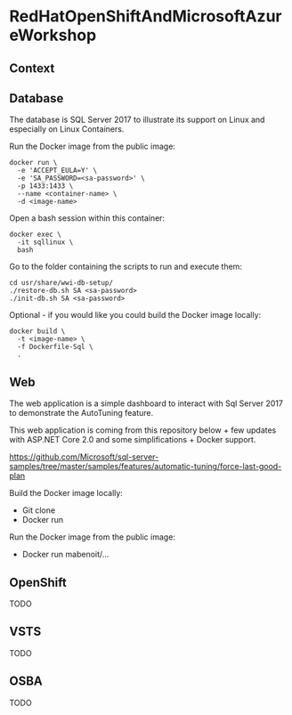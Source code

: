 # RedHatOpenShiftAndMicrosoftAzureWorkshop

## Context

## Database

The database is SQL Server 2017 to illustrate its support on Linux and especially on Linux Containers.

Run the Docker image from the public image:
```
docker run \
  -e 'ACCEPT_EULA=Y' \
  -e 'SA_PASSWORD=<sa-password>' \
  -p 1433:1433 \
  --name <container-name> \
  -d <image-name>
```

Open a bash session within this container:
```
docker exec \
  -it sqllinux \
  bash
```

Go to the folder containing the scripts to run and execute them:
```
cd usr/share/wwi-db-setup/
./restore-db.sh SA <sa-password>
./init-db.sh SA <sa-password>
```

Optional - if you would like you could build the Docker image locally:
```
docker build \
  -t <image-name> \
  -f Dockerfile-Sql \
  .
```

## Web

The web application is a simple dashboard to interact with Sql Server 2017 to demonstrate the AutoTuning feature.

This web application is coming from this repository below + few updates with ASP.NET Core 2.0 and some simplifications + Docker support.

https://github.com/Microsoft/sql-server-samples/tree/master/samples/features/automatic-tuning/force-last-good-plan

Build the Docker image locally:
- Git clone
- Docker run

Run the Docker image from the public image:
- Docker run mabenoit/...

## OpenShift

TODO

## VSTS

TODO

## OSBA

TODO
